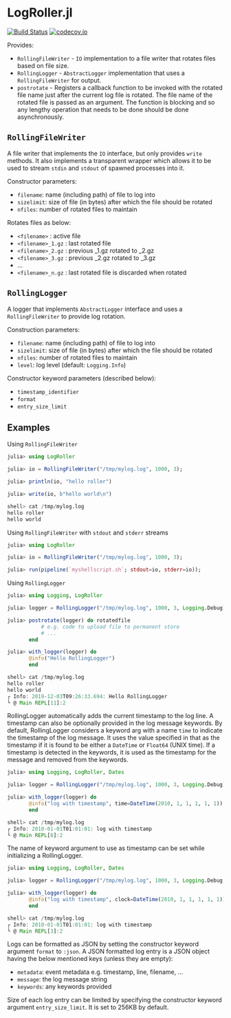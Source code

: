 # LogRoller.jl

[![Build Status](https://github.com/JuliaLogging/LogRoller.jl/workflows/CI/badge.svg)](https://github.com/JuliaLogging/LogRoller.jl/actions/?query=workflow%3ACI+branch%3Amaster)
[![codecov.io](http://codecov.io/github/JuliaLogging/LogRoller.jl/coverage.svg?branch=main)](http://codecov.io/github/JuliaLogging/LogRoller.jl?branch=main)

Provides:
- `RollingFileWriter` - `IO` implementation to a file writer that rotates files based on file size.
- `RollingLogger` - `AbstractLogger` implementation that uses a `RollingFileWriter` for output.
- `postrotate` - Registers a callback function to be invoked with the rotated file name just after the current log file is rotated. The file name of the rotated file is passed as an argument. The function is blocking and so any lengthy operation that needs to be done should be done asynchronously.


## `RollingFileWriter`

A file writer that implements the `IO` interface, but only provides `write` methods. It also implements a transparent wrapper which allows it to be used to stream `stdin` and `stdout` of spawned processes into it.

Constructor parameters:
- `filename`: name (including path) of file to log into
- `sizelimit`: size of file (in bytes) after which the file should be rotated
- `nfiles`: number of rotated files to maintain

Rotates files as below:

- `<filename>` : active file
- `<filename>_1.gz` : last rotated file
- `<filename>_2.gz` : previous <filename>_1.gz rotated to <filename>_2.gz
- `<filename>_3.gz` : previous <filename>_2.gz rotated to <filename>_3.gz
- ...
- `<filename>_n.gz` : last rotated file is discarded when rotated

## `RollingLogger`

A logger that implements `AbstractLogger` interface and uses a `RollingFileWriter` to provide log rotation.

Construction parameters:
- `filename`: name (including path) of file to log into
- `sizelimit`: size of file (in bytes) after which the file should be rotated
- `nfiles`: number of rotated files to maintain
- `level`: log level (default: `Logging.Info`)

Constructor keyword parameters (described below):
- `timestamp_identifier`
- `format`
- `entry_size_limit`

## Examples

Using `RollingFileWriter`

```julia
julia> using LogRoller

julia> io = RollingFileWriter("/tmp/mylog.log", 1000, 3);

julia> println(io, "hello roller")

julia> write(io, b"hello world\n")

shell> cat /tmp/mylog.log
hello roller
hello world
```

Using `RollingFileWriter` with `stdout` and `stderr` streams

```julia
julia> using LogRoller

julia> io = RollingFileWriter("/tmp/mylog.log", 1000, 3);

julia> run(pipeline(`myshellscript.sh`; stdout=io, stderr=io));
```

Using `RollingLogger`

```julia
julia> using Logging, LogRoller

julia> logger = RollingLogger("/tmp/mylog.log", 1000, 3, Logging.Debug);

julia> postrotate(logger) do rotatedfile
           # e.g. code to upload file to permanent store
           # ...
       end

julia> with_logger(logger) do
       @info("Hello RollingLogger")
       end

shell> cat /tmp/mylog.log
hello roller
hello world
┌ Info: 2019-12-03T09:26:33.694: Hello RollingLogger
└ @ Main REPL[11]:2
```

RollingLogger automatically adds the current timestamp to the log line. A timestamp can also be optionally provided in the log message keywords. By default, RollingLogger considers a keyword arg with a name `time` to indicate the timestamp of the log message. It uses the value specified in that as the timestamp if it is found to be either a `DateTime` or `Float64` (UNIX time). If a timestamp is detected in the keywords, it is used as the timestamp for the message and removed from the keywords.

```julia
julia> using Logging, LogRoller, Dates

julia> logger = RollingLogger("/tmp/mylog.log", 1000, 3, Logging.Debug);

julia> with_logger(logger) do
       @info("log with timestamp", time=DateTime(2010, 1, 1, 1, 1, 1))
       end

shell> cat /tmp/mylog.log
┌ Info: 2010-01-01T01:01:01: log with timestamp
└ @ Main REPL[8]:2
```

The name of keyword argument to use as timestamp can be set while initializing a RollingLogger.

```julia
julia> using Logging, LogRoller, Dates

julia> logger = RollingLogger("/tmp/mylog.log", 1000, 3, Logging.Debug, timestamp_identifier=:clock);

julia> with_logger(logger) do
       @info("log with timestamp", clock=DateTime(2010, 1, 1, 1, 1, 1))
       end

shell> cat /tmp/mylog.log
┌ Info: 2010-01-01T01:01:01: log with timestamp
└ @ Main REPL[3]:2
```

Logs can be formatted as JSON by setting the constructor keyword argument `format` to `:json`. A JSON formatted log entry is a JSON object having the below mentioned keys (unless they are empty):
- `metadata`: event metadata e.g. timestamp, line, filename, ...
- `message`: the log message string
- `keywords`: any keywords provided

Size of each log entry can be limited by specifying the constructor keyword argument `entry_size_limit`. It is set to 256KB by default.
